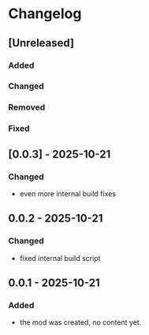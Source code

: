 # Changelog

## [Unreleased]

### Added

### Changed

### Removed

### Fixed

## [0.0.3] - 2025-10-21

### Changed

- even more internal build fixes

## 0.0.2 - 2025-10-21

### Changed

- fixed internal build script

## 0.0.1 - 2025-10-21

### Added

- the mod was created, no content yet.
